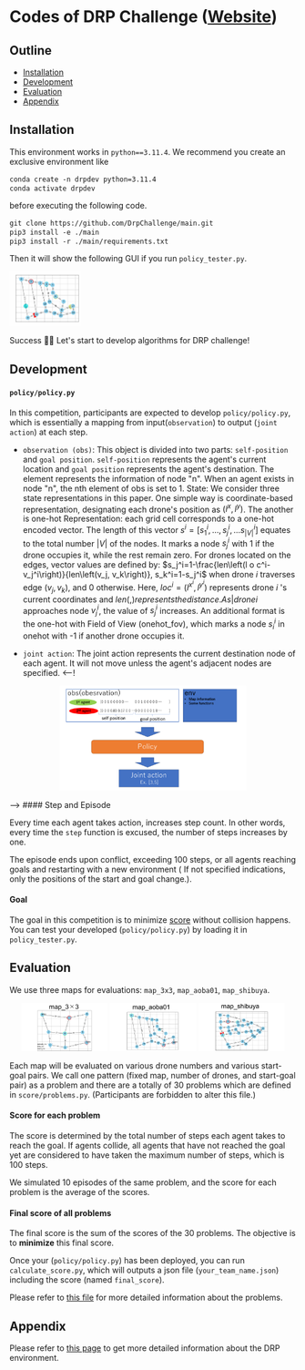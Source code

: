 
# Codes of DRP Challenge ([Website](https://drp-challenge.com/#/overview))

## Outline

* [Installation](#installation)
* [Development](#development)
* [Evaluation](#evaluation)
* [Appendix](#appendix)

## Installation
This environment works in  `python==3.11.4`.
We recommend you create an exclusive environment like
```
conda create -n drpdev python=3.11.4
conda activate drpdev    
```
before executing the following code.
```
git clone https://github.com/DrpChallenge/main.git
pip3 install -e ./main
pip3 install -r ./main/requirements.txt
```
Then it will show the following GUI if you run `policy_tester.py`.

<img src = assets\img\drpexample.png width="25%">

Success :tada::tada: Let's start to develop algorithms for DRP challenge!

<a id="development"></a>

## Development  

#### ``policy/policy.py``
In this competition, participants are expected to develop ``policy/policy.py``, which is essentially a mapping from input(``observation``) to output (``joint action``) at each step. 

- `observation (obs)`: This object is divided into two parts: `self-position` and `goal position`.  `self-position` represents the agent's current location and `goal position` represents the agent's destination. The element represents the information of node "n". When an agent exists in node "n", the nth element of obs is set to 1.
State: We consider three state representations in this paper. One simple way is coordinate-based representation, designating each drone's position as $\left(l^x, l^y\right)$. The another is one-hot Representation: each grid cell corresponds to a one-hot encoded vector. The length of this vector $s^i=\left[s_1^i, \ldots, s_j^i, \ldots s_{|V|}^i\right]$ equates to the total number $|V|$ of the nodes. It marks a node $s_j^i$ with 1 if the drone occupies it, while the rest remain zero. For drones located on the edges, vector values are defined by: $s_j^i=1-\frac{len\left(l o c^i-v_j^i\right)}{len\left(v_j, v_k\right)}, s_k^i=1-s_j^i$ when drone $i$ traverses edge $\left(v_j, v_k\right)$, and 0 otherwise. Here, $l o c^i=\left(l^{x^i}, l^{y^i}\right)$ represents drone $i$ 's current coordinates and $len($,$) represents the distance. As| drone i$ approaches node $v_j^i$, the value of $s_j^i$ increases. An additional format is the one-hot with Field of View (onehot_fov), which marks a node $s_i^i$ in onehot with -1 if another drone occupies it.

- `joint action`: The joint action represents the current destination node of each agent. It will not move unless the agent's adjacent nodes are specified. 
<--!
<p align="center">
 <img src="assets/img/policy.png" width="65%" >
</p>
-->
#### Step and Episode

Every time each agent takes action, increases step count.
In other words, every time the ``step`` function is excused, the number of steps increases by one.

The episode ends upon conflict, exceeding 100 steps, or all agents reaching goals and restarting with a new environment ( If not specified indications, only the positions of the start and goal change.).


#### Goal
The goal in this competition is to minimize [score](#score) without collision happens.
You can test your developed (``policy/policy.py``) by loading it in ``policy_tester.py``.

<a id="evaluation"></a>

## Evaluation

We use three maps for evaluations: ``map_3x3``, ``map_aoba01``, ``map_shibuya``.

<p align="center">
  <img src="assets/img/map3_3.png" width="30%" >
  <img src="assets/img/map_aoba01.png" width="30%" >
  <img src="assets/img/map_shibuya.png" width="30%" >
</p>


Each map will be evaluated on various drone numbers and various start-goal pairs.
We call one pattern (fixed map, number of drones, and start-goal pair) as a problem and there are a totally of 30 problems which are defined in ``score/problems.py``. (Participants are forbidden to alter this file.)

<a id="score"></a>

#### Score for each problem

The score is determined by the total number of steps each agent takes to reach the goal. If agents collide, all agents that have not reached the goal yet are considered to have taken the maximum number of steps, which is 100 steps.

We simulated 10 episodes of the same problem, and the score for each problem is the average of the scores.

#### Final score of all problems

The final score is the sum of the scores of the 30 problems. The objective is to **minimize** this final score.

Once your (``policy/policy.py``) has been deployed, you can run ``calculate_score.py``, which will outputs a json file (``your_team_name.json``) including the score (named ``final_score``).


Please refer to [this file](score/problems.py) for more detailed information about the problems. 

<a id ="appendix"></a>

## Appendix

Please refer to [this page](assets/markdown/appendix.md) to get more detailed information about the DRP environment. 
